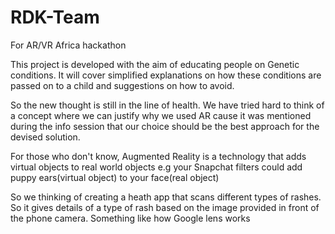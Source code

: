 # RDK-Team
For AR/VR Africa hackathon

This project is developed with the aim of educating people on Genetic conditions. It will cover simplified explanations on how these conditions are passed on to a child and suggestions on how to avoid.

So the new thought is still in the line of health. We have tried hard to think of a concept where we can justify why we used AR cause it was mentioned during the info session that our choice should be the best approach for the devised solution.

For those who don't know, Augmented Reality is a technology that adds virtual objects to real world objects e.g your Snapchat filters could add puppy ears(virtual object) to your face(real object)

So we thinking of creating a heath app that scans different types of rashes. So it gives details of a type of rash based on the image provided in front of the phone camera. Something like how Google lens works
